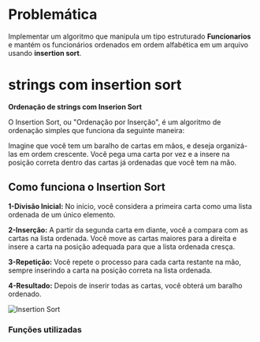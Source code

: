 # Problemática  

Implementar um algoritmo que manipula um tipo estruturado **Funcionarios** e mantém os funcionários ordenados em ordem alfabética em um arquivo usando **insertion sort**.

# strings com insertion sort
**Ordenação de strings com Inserion Sort**

O Insertion Sort, ou "Ordenação por Inserção", é um algoritmo de ordenação simples que funciona da seguinte maneira:

Imagine que você tem um baralho de cartas em mãos, e deseja organizá-las em ordem crescente. Você pega uma carta por vez e a insere na posição correta dentro das cartas já ordenadas que você tem na mão.

## Como funciona o Insertion Sort

**1-Divisão Inicial:** No início, você considera a primeira carta como uma lista ordenada de um único elemento.

**2-Inserção:** A partir da segunda carta em diante, você a compara com as cartas na lista ordenada. Você move as cartas maiores para a direita e insere a carta na posição adequada para que a lista ordenada cresça.

**3-Repetição:** Você repete o processo para cada carta restante na mão, sempre inserindo a carta na posição correta na lista ordenada.

**4-Resultado:** Depois de inserir todas as cartas, você obterá um baralho ordenado.

![Insertion Sort](https://th.bing.com/th/id/R.52464cf460b30d1022da21dc9d927de0?rik=kRMcpjXJT0y1bw&riu=http%3a%2f%2fwww.thagomizer.com%2fimg%2fInsertionSortInPlace.gif&ehk=vVtb0fIpEJJDvV4BNjGSBhyb3kw95pH2vSA%2bEpsiNxY%3d&risl=&pid=ImgRaw&r=0)

### Funções utilizadas



